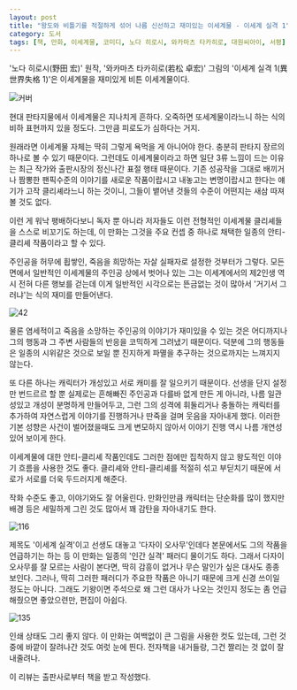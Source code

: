 ```yaml
---
layout: post
title: "왕도와 비틀기를 적절하게 섞어 나름 신선하고 재미있는 이세계물 - 이세계 실격 1"
category: 도서
tags: [책, 만화, 이세계물, 코미디, 노다 히로시, 와카마츠 타카히로, 대원씨아이, 서평]
---
```


'노다 히로시(野田 宏)' 원작,
'와카마츠 타카히로(若松 卓宏)' 그림의
'이세계 실격 1(異世界失格 1)'은
이세계물을 재미있게 비튼 이세계물이다.

![커버](https://images2.imgbox.com/af/4f/VcDk3sxd_o.jpg)

현대 판타지물에서 이세계물은 지나치게 흔하다.
오죽하면 또세계물이라느니 하는 식의 비하 표현까지 있을 정도다.
그만큼 피로도가 심하다는 거지.

원래라면 이세계물 자체는 딱히 그렇게 욕먹을 게 아니어야 한다.
충분히 판타지 장르의 하나로 볼 수 있기 때문이다.
그런데도 이세계물이라고 하면 일단 3류 느낌이 드는 이유는
최근 작가와 출판시장의 정신나간 표절 행태 때문이다.
기존 성공작을 그대로 배끼거나 짬뽕한 팬픽수준의 이야기를 새로운 작품이랍시고 내놓고는
변명이랍시고 한다는 얘기가 고작 클리셰라느니 하는 것이니,
그들이 뱉어낸 것들의 수준이 어떤지는 새삼 따져볼 것도 없다.

이런 게 워낙 팽배하다보니 독자 뿐 아니라 저자들도 이런 전형적인 이세계물 클리셰들을 스스로 비꼬기도 하는데,
이 만화는 그것을 주요 컨셉 중 하나로 채택한 일종의 안티-클리셰 작품이라고 할 수 있다.

주인공을 허무에 휩쌓인, 죽음을 희망하는 자살 실패자로 설정한 것부터가 그렇다.
모든 면에서 일반적인 이세계물의 주인공 상에서 벗어나 있는 그는
이세계에서의 제2인생 역시 전혀 다른 행보를 걷는데
이게 일반적인 시각으로는 뜬금없는 것이 많아서 '거기서 그러냐'는 식의 재미를 만들어낸다.

![42](https://images2.imgbox.com/75/9d/TEy9AdNv_o.jpg "쌩뚱맞지만, 그것이 선생의 재미다.")

물론 염세적이고 죽음을 소망하는 주인공의 이야기가 재미있을 수 있는 것은
어디까지나 그의 행동과 그 주변 사람들의 반응을 코믹하게 그려냈기 때문이다.
덕분에 그의 행동들은 일종의 시위같은 것으로 보일 뿐 진지하게 파멸을 추구하는 것으로까지는 느껴지지 않는다.

또 다른 하나는 캐릭터가 개성있고 서로 캐미를 잘 일으키기 때문이다.
선생을 단지 설정만 번드르르 할 뿐 실제로는 흔해빠진 주인공과 다를바 없게 만든 게 아니라,
나름 일관성있고 개성이 분명하게 만들어두고,
그런 그의 성격에 휘둘리거나 충돌하는 캐릭터를 추가하여
자연스럽게 이야기를 진행하거나 딴죽을 걸며 웃음을 자아내게 했다.
이러한 기본 성향은 사건이 벌어졌을때도 크게 변모하지 않아서
이야기 진행 역시 나름 개연성있어 보이게 한다.

이세계물에 대한 안티-클리셰 작품인데도 그러한 점에만 집착하지 않고 왕도적인 이야기 흐름을 사용한 것도 좋다.
클리셰와 안티-클리셰를 적절히 섞고 부딛치기 때문에
서로가 서로를 더욱 두드러지게 해준다.

작화 수준도 좋고, 이야기와도 잘 어울린다.
만화인만큼 캐릭터는 단순화를 많이 했지만 배경 등은 세밀하게 그린 것도 많아서 꽤 감탄을 자아내기도 한다.

![116](https://images2.imgbox.com/3d/b9/a4cijNLh_o.jpg "'달려라 메로스'를 모른다면 아무 감흥도 없는 대사다.")

제목도 '이세계 실격'이고 선생도 대놓고 '다자이 오사무'인데다 본문에서도 그의 작품을 언급하기는 하는 등
이 만화는 일종의 '인간 실격' 패러디 물이기도 하다.
그래서 다자이 오사무를 잘 모르는 사람이 본다면, 딱히 감흥이 없거나 무슨 말인가 싶은 대사도 종종 보인다.
그러나, 딱히 그러한 패러디가 주요한 작품은 아니기 때문에 크게 신경 쓰이일 정도는 아니다.
그래도 기왕이면 주석으로 왜 그런 대사가 나오는 것인지 정도는 좀 언급해줬으면 좋았으련만, 편집이 아쉽다.

![135](https://images2.imgbox.com/73/e5/TS9lluyU_o.jpg "이렇게 티나게 잘렸을 정도면...")

인쇄 상태도 그리 좋지 않다.
이 만화는 여백없이 큰 그림을 사용한 컷도 있는데,
그런 것 중에 바깥이 잘려나간 것도 여럿 눈에 띈다.
전자책을 내거들랑, 그건 짤리는 것 없이 잘 내줄려나.



<div class="im im-info">
이 리뷰는 출판사로부터 책을 받고 작성했다.
</div>
